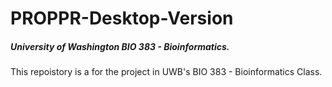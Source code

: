# PROPPR-Desktop-Version
##### University of Washington BIO 383 - Bioinformatics.

This repoistory is a for the project in UWB's BIO 383 - Bioinformatics Class.
